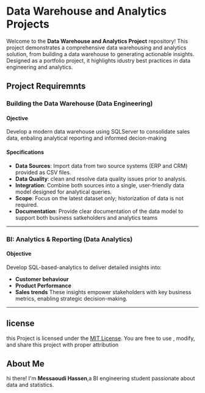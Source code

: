 # Data Warehouse and Analytics Projects

Welcome to the **Data Warehouse and Analytics Project** repository!
This project demonstrates a comprehensive data warehousing and analytics solution, from building a data warehouse to generating actionable insights. Designed as a portfolio project, it highlights idustry best practices in data engineering and analytics.


## Project Requiremnts

### Building the Data Warehouse (Data Engineering)

#### Ojective
Develop a modern data warehouse using SQLServer to consolidate sales data, enbaling analytical reporting and informed decion-making 

#### Specifications
-  **Data Sources**: Import data from two source systems (ERP and CRM) provided as CSV files.
-  **Data Quality**: clean and resolve data quality issues prior to analysis.
-  **Integration**:  Combine both sources into a single, user-friendly data model designed for analytical queries.
-  **Scope**: Focus on the latest dataset only; historization of data is not required.
-  **Documentation**: Provide clear documentation of the data model to support both business satkeholders and analytics teams

  ---

  ### BI: Analytics & Reporting (Data Analytics)

  #### Objective
  Develop SQL-based-analytics to deliver detailed insights into:

  - **Customer behaviour**
  - **Product Performance**
  - **Sales trends**
These insights empower stakeholders with key business metrics, enabling strategic decision-making.

---

## license

this Project is licensed under the [MIT License](License). You are free to use , modify, and share this project with proper attribution

## About Me

hi there! I'm **Messaoudi Hassen**,a BI engineering student passionate about data and statistics.
